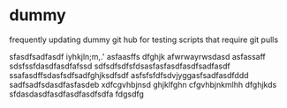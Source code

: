 # dummy
frequently updating dummy git hub for testing scripts that require git pulls

sfasdfsadfasdf
iyhkjln;m,.'
asfaasffs
dfghjk
afwrwayrwsdasd 
asfassaff
sdsfssfdasdfasdfafssd
sdfsdfsdfsfdsasfasfasdfasdfsadfasdf
ssafasdffsdasfsdfsadfghjksdfsdf
asfsfsfdfsdvjyggasfsadfasdfddd
sadfsadfsdasdfasfasdeb
xdfcgvhbjnsd
ghjklfghn
cfgvhbjnkmlhh 
dfghjkds
sfdasdasdfasdfasdfasdfsdfa
fdgsdfg
